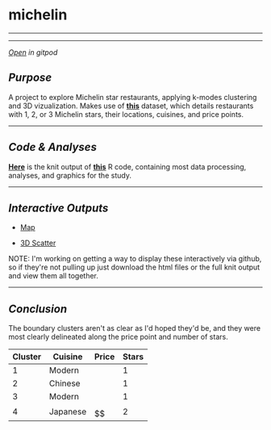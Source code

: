 # michelin

---

---
[*Open*](https://gitpod.io/#https://github.com/ryancahildebrandt/michelin) *in gitpod*

## *Purpose*

A project to explore Michelin star restaurants, applying k-modes clustering and 3D vizualization. Makes use of [**this**](https://www.kaggle.com/jackywang529/michelin-restaurants) dataset, which details restaurants with 1, 2, or 3 Michelin stars, their locations, cuisines, and price points.

---

## *Code & Analyses*

[**Here**](http://htmlpreview.github.io/?https://github.com/ryancahildebrandt/michelin/blob/master/michelin.html) is the knit output of [**this**](/michelin.Rmd) R code, containing most data processing, analyses, and graphics for the study.

---

## *Interactive Outputs*

- [Map](https://htmlpreview.github.io/?https://github.com/ryancahildebrandt/michelin/blob/master/michelin_map.html)

- [3D Scatter](https://htmlpreview.github.io/?https://github.com/ryancahildebrandt/michelin/blob/master/michelin_3d.html)

NOTE: I'm working on getting a way to display these interactively via github, so if they're not pulling up just download the html files or the full knit output and view them all together.

---

## *Conclusion*

The boundary clusters aren't as clear as I'd hoped they'd be, and they were most clearly delineated along the price point and number of stars.

| Cluster | Cuisine  | Price  | Stars |
| ------- | -------- | ------ | ----- |
| 1       | Modern   | $$$$   | 1     |
| 2       | Chinese  | $$$$   | 1     |
| 3       | Modern   | $$$$   | 1     |
| 4       | Japanese | $$$$$$ | 2     |
